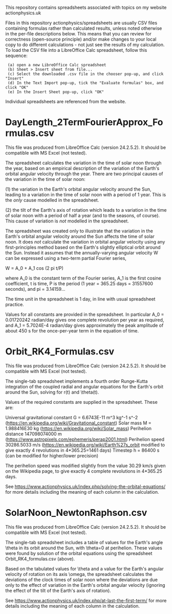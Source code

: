 This repository contains spreadsheets associated with topics on my website actionphysics.uk

Files in this repository actionphysics/spreadsheets are usually CSV files containing formulas rather than calculated results, unless noted otherwise in the per-file descriptions below. This means that you can review for correctness (open-source principle) and/or make changes to your local copy to do different calculations - not just see the results of my calculation. To load the CSV file
into a LibreOffice Calc spreadsheet, follow this sequence:

     (a) open a new LibreOffice Calc spreadsheet
     (b) Sheet > Insert sheet from file...
     (c) Select the downloaded .csv file in the chooser pop-up, and click "Insert"
     (d) In the Text Import pop-up, tick the "Evaluate formulas" box, and click "OK"
     (e) In the Insert Sheet pop-up, click "OK"

Individual spreadsheets are referenced from the website.

DayLength_2TermFourierApprox_Formulas.csv
=========================================
This file was produced from LibreOffice Calc (version 24.2.5.2). It should be compatible with MS Excel (not tested).

The spreadsheet calculates the variation in the time of solar noon through the year, based on an empirical description of the variation of the Earth's orbital angular velocity through the year. There are two principal causes of the variation in the time of solar noon:

(1) the variation in the Earth's orbital angular velocity around the Sun, leading to a variation in the time of solar noon with a period of 1 year. This is the *only* cause modelled in the spreadsheet.

(2) the tilt of the Earth's axis of rotation which leads to a variation in the time of solar noon with a period of half a year (and to the seasons, of course). This cause of variation is *not* modelled in the spreadsheet.

The spreadsheet was created only to illustrate that the variation in the Earth's orbital angular velocity around the Sun affects the time of solar noon. It does *not* calculate the variation in orbital angular 
velocity using any first-principles method based on the Earth's slightly elliptical orbit around the Sun. Instead it assumes that the annually-varying angular velocity W can be expressed using a two-term partial Fourier series,

W = A_0 + A_1 cos (2 pi t/P)

where A_0 is the constant term of the Fourier series, A_1 is the first cosine coefficient, t is time, P is the period (1 year = 365.25 days = 31557600 seconds), and pi = 3.14159...

The time unit in the spreadsheet is 1 day, in line with usual spreadsheet practice.

Values for all constants are provided in the spreadsheet. In particular A_0 = 0.01720242 radian/day gives one complete revolution per year as required, and A_1 = 5.7024E-4 radian/day gives approximately the peak amplitude of 
about 450 s for the once-per-year term in the equation of time. 

Orbit_RK4_Formulas.csv
======================
This file was produced from LibreOffice Calc (version 24.2.5.2). It should be compatible with MS Excel (not tested).

The single-tab spreadsheet implements a fourth order Runge-Kutta integration of the coupled radial and angular equations for the Earth's orbit around the Sun, solving for r(t) and \theta(t).

Values of the required constants are supplied in the spreadsheet. These are:

Universal gravitational constant G = 6.6743E-11 m^3 kg^-1 s^-2 (https://en.wikipedia.org/wiki/Gravitational_constant)
Solar mass M = 1.988416E30 kg (https://en.wikipedia.org/wiki/Solar_mass)
Perihelion distance 147098074000 m (https://www.astropixels.com/ephemeris/perap2001.html)
Perihelion speed 30286.5033 m/s (https://en.wikipedia.org/wiki/Earth%27s_orbit modified to give exactly 4 revolutions in 4*365.25=1461 days)
Timestep h = 86400 s (can be modified for higher/lower precision)

The perihelion speed was modified slightly from the value 30.29 km/s given on the Wikipedia page, to give exactly 4 complete revolutions in 4*365.25 days.

See https://www.actionphysics.uk/index.php/solving-the-orbital-equations/ for more details including the meaning of each column in the calculation.

SolarNoon_NewtonRaphson.csv
===========================
This file was produced from LibreOffice Calc (version 24.2.5.2). It should be compatible with MS Excel (not tested).

The single-tab spreadsheet includes a table of values for the Earth's angle \theta in its orbit around the Sun, with \theta=0 at perihelion. These values were
found by solution of the orbital equations using the spreadsheet Orbit_RK4_formulas.csv (above).

Based on the tabulated values for \theta and a value for the Earth's angular velocity of rotation on its axis \omega, the spreadsheet calculates the deviations of the clock times of solar noon
where the deviations are due only to the effect of variation in the Earth's orbital angular velocity (ignoring the effect of the tilt of the Earth's axis of rotation).

See https://www.actionphysics.uk/index.php/at-last-the-first-term/ for more details including the meaning of each column in the calculation.
